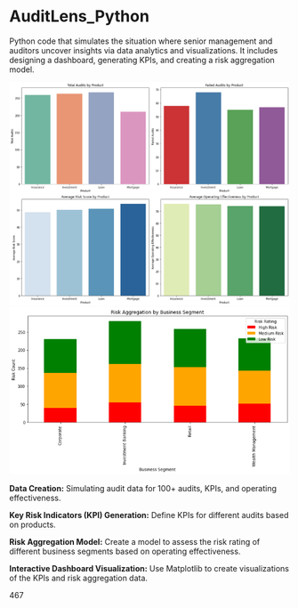 # AuditLens_Python
Python code that simulates the situation where senior management and auditors uncover insights via data analytics and visualizations. It includes designing a dashboard, generating KPIs, and creating a risk aggregation model.

![alt text](https://github.com/gaptab/AuditLens_Python/blob/main/dashboard.png)
![alt text](https://github.com/gaptab/AuditLens_Python/blob/main/risk_aggregation.png)

**Data Creation:** Simulating audit data for 100+ audits, KPIs, and operating effectiveness.

**Key Risk Indicators (KPI) Generation:** Define KPIs for different audits based on products.

**Risk Aggregation Model:** Create a model to assess the risk rating of different business segments based on operating effectiveness.

**Interactive Dashboard Visualization:** Use Matplotlib to create visualizations of the KPIs and risk aggregation data.

467


